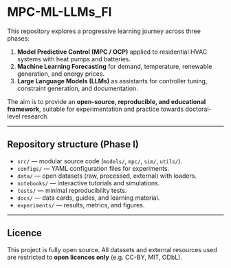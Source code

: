 # MPC-ML-LLMs_FI

This repository explores a progressive learning journey across three phases:

1. **Model Predictive Control (MPC / OCP)** applied to residential HVAC systems with heat pumps and batteries.
2. **Machine Learning Forecasting** for demand, temperature, renewable generation, and energy prices.
3. **Large Language Models (LLMs)** as assistants for controller tuning, constraint generation, and documentation.

The aim is to provide an **open-source, reproducible, and educational framework**, suitable for experimentation and practice towards doctoral-level research.

---

## Repository structure (Phase I)
- `src/` — modular source code (`models/`, `mpc/`, `sim/`, `utils/`).
- `configs/` — YAML configuration files for experiments.
- `data/` — open datasets (raw, processed, external) with loaders.
- `notebooks/` — interactive tutorials and simulations.
- `tests/` — minimal reproducibility tests.
- `docs/` — data cards, guides, and learning material.
- `experiments/` — results, metrics, and figures.

---

## Licence
This project is fully open source. All datasets and external resources used are restricted to **open licences only** (e.g. CC-BY, MIT, ODbL).

